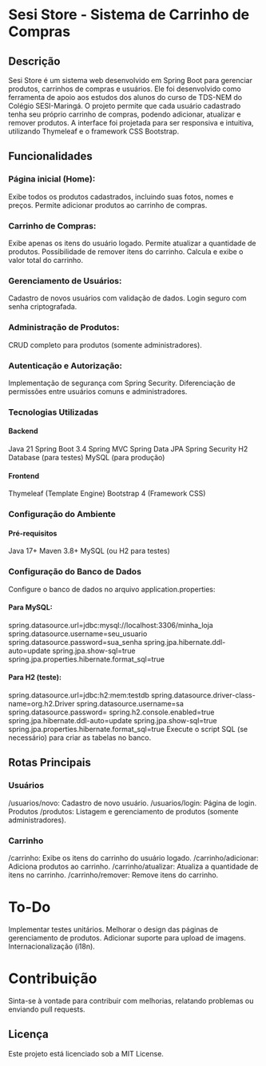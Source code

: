 # Sesi Store - Sistema de Carrinho de Compras
## Descrição
Sesi Store é um sistema web desenvolvido em Spring Boot para gerenciar produtos, carrinhos de compras e usuários.
Ele foi desenvolvido como ferramenta de apoio aos estudos dos alunos do curso de TDS-NEM do Colégio SESI-Maringá.
O projeto permite que cada usuário cadastrado tenha seu próprio carrinho de compras, podendo adicionar, atualizar e remover produtos. 
A interface foi projetada para ser responsiva e intuitiva, utilizando Thymeleaf e o framework CSS Bootstrap.

## Funcionalidades
### Página inicial (Home):
Exibe todos os produtos cadastrados, incluindo suas fotos, nomes e preços.
Permite adicionar produtos ao carrinho de compras.

### Carrinho de Compras:
Exibe apenas os itens do usuário logado.
Permite atualizar a quantidade de produtos.
Possibilidade de remover itens do carrinho.
Calcula e exibe o valor total do carrinho.

### Gerenciamento de Usuários:
Cadastro de novos usuários com validação de dados.
Login seguro com senha criptografada.

### Administração de Produtos:
CRUD completo para produtos (somente administradores).

### Autenticação e Autorização:
Implementação de segurança com Spring Security.
Diferenciação de permissões entre usuários comuns e administradores.

### Tecnologias Utilizadas
#### Backend
Java 21
Spring Boot 3.4
Spring MVC
Spring Data JPA
Spring Security
H2 Database (para testes)
MySQL (para produção)

#### Frontend
Thymeleaf (Template Engine)
Bootstrap 4 (Framework CSS)

### Configuração do Ambiente
#### Pré-requisitos
Java 17+
Maven 3.8+
MySQL (ou H2 para testes)

### Configuração do Banco de Dados
Configure o banco de dados no arquivo application.properties:
#### Para MySQL:
spring.datasource.url=jdbc:mysql://localhost:3306/minha_loja
spring.datasource.username=seu_usuario
spring.datasource.password=sua_senha
spring.jpa.hibernate.ddl-auto=update
spring.jpa.show-sql=true
spring.jpa.properties.hibernate.format_sql=true

#### Para H2 (teste):
spring.datasource.url=jdbc:h2:mem:testdb
spring.datasource.driver-class-name=org.h2.Driver
spring.datasource.username=sa
spring.datasource.password=
spring.h2.console.enabled=true
spring.jpa.hibernate.ddl-auto=update
spring.jpa.show-sql=true
spring.jpa.properties.hibernate.format_sql=true
Execute o script SQL (se necessário) para criar as tabelas no banco.


## Rotas Principais
### Usuários
/usuarios/novo: Cadastro de novo usuário.
/usuarios/login: Página de login.
Produtos
/produtos: Listagem e gerenciamento de produtos (somente administradores).

### Carrinho
/carrinho: Exibe os itens do carrinho do usuário logado.
/carrinho/adicionar: Adiciona produtos ao carrinho.
/carrinho/atualizar: Atualiza a quantidade de itens no carrinho.
/carrinho/remover: Remove itens do carrinho.

# To-Do
 Implementar testes unitários.
 Melhorar o design das páginas de gerenciamento de produtos.
 Adicionar suporte para upload de imagens.
 Internacionalização (i18n).

# Contribuição
Sinta-se à vontade para contribuir com melhorias, relatando problemas ou enviando pull requests.

## Licença
Este projeto está licenciado sob a MIT License.
